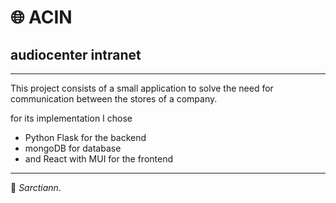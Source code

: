 # 🌐 ACIN
## audiocenter intranet

***

This project consists of a small application to solve the need for communication between the stores of a company.

for its implementation I chose 

+ Python Flask for the backend
+ mongoDB for database
+ and React with MUI for the frontend


***

🏹 *Sarctiann*.

